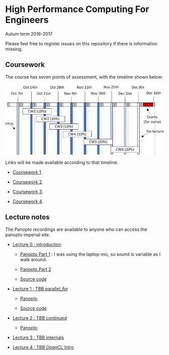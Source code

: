 High Performance Computing For Engineers
========================================

Autum term 2016-2017

Please feel free to register issues on this repository if there is
information missing.

Coursework
----------

The course has seven points of assessment, with the timeline
shown below:

![Timeline](timetable.png)

Links will be made available according to that timeline.

- [Coursework 1](https://github.com/HPCE/hpce-2016-cw1).

- [Coursework 2](https://github.com/HPCE/hpce-2016-cw2).

- [Coursework 3](https://github.com/HPCE/hpce-2016-cw3).

- [Coursework 4](https://github.com/HPCE/hpce-2016-cw4).

Lecture notes
-------------

The Panopto recordings are available to anyone who can access the panopto imperial site.

- [Lecture 0 : introduction](slides/hpce-lec0-introduction.pdf)

  - [Panopto Part 1](https://imperial.cloud.panopto.eu/Panopto/Pages/Viewer.aspx?id=ab2940cc-8ea3-4edf-b77b-7d5958ef1ee1) : I was
    using the laptop mic, so sound is variable as I walk around.

  - [Panopto Part 2](https://imperial.cloud.panopto.eu/Panopto/Pages/Viewer.aspx?id=33202873-1418-4715-8040-4b5cc79e96dc)
  
  - [Source code](slides/lec0)

- [Lecture 1 : TBB parallel_for](slides/hpce-lec1-parfor.pdf)
  
  - [Panopto](https://imperial.cloud.panopto.eu/Panopto/Pages/Viewer.aspx?id=46a42cd6-04c4-480f-881e-55c37126dc8b)

  - [Source code](slides/lec1)

- [Lecture 2 : TBB continued](slides/hpce-lec2-parfor-tbb.pdf)

  - [Panopto](https://imperial.cloud.panopto.eu/Panopto/Pages/Viewer.aspx?id=3eef6420-2cd8-466d-83f5-6e584b9a577d)
  
- [Lecture 3 : TBB internals](slides/hpce-lec3-tbb-details.pdf)

- [Lecture 4 : TBB OpenCL Intro](slides/hpce-lec4-opencl-intro.pdf)

